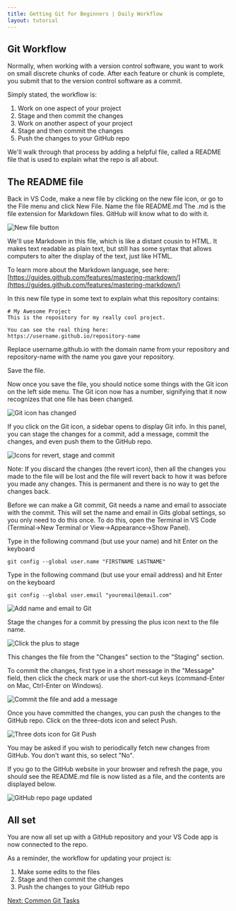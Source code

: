 ```yaml
---
title: Getting Git for Beginners | Daily Workflow
layout: tutorial
---
```


## Git Workflow


Normally, when working with a version control software, you want to work on
small discrete chunks of code. After each feature or chunk is complete, you
submit that to the version control software as a commit.

Simply stated, the workflow is:

1.  Work on one aspect of your project
2.  Stage and then commit the changes
3.  Work on another aspect of your project
4.  Stage and then commit the changes
5.  Push the changes to your GitHub repo 

We'll walk through that process by adding a helpful file, called a README file
that is used to explain what the repo is all about.

## The README file

Back in VS Code, make a new file by clicking on the new file icon, or go to the
File menu and click New File. Name the file <span class="terms">README.md</span>
The <span class="terms">.md</span> is the file extension for Markdown files.
GitHub will know what to do with it.

![New file button](../assets/images/github-vscode/readme-file.png)

We'll use Markdown in this file, which is like a distant cousin to HTML. It
makes text readable as plain text, but still has some syntax that allows
computers to alter the display of the text, just like HTML.

To learn more about the Markdown language, see here:
[https://guides.github.com/features/mastering-markdown/](https://guides.github.com/features/mastering-markdown/)

In this new file type in some text to explain what this repository contains:


```     
# My Awesome Project
This is the repository for my really cool project.

You can see the real thing here: 
https://username.github.io/repository-name
```

Replace <span class="terms">username.github.io</span> with the domain name from
your repository and <span class="terms">repository-name</span> with the name you
gave your repository.

Save the file.

Now once you save the file, you should notice some things with the Git icon on
the left side menu. The Git icon now has a number, signifying that it now
recognizes that one file has been changed.

![Git icon has changed](../assets/images/github-vscode/git-icon-change.png)

If you click on the Git icon, a sidebar opens to display Git info. In this
panel, you can stage the changes for a commit, add a message, commit the
changes, and even push them to the GitHub repo.

![Icons for revert, stage and commit](../assets/images/github-vscode/git-icons.png)

Note: If you discard the changes (the revert icon), then all the changes you
made to the file will be lost and the file will revert back to how it was before
you made any changes. This is permanent and there is no way to get the changes
back.

Before we can make a Git commit, Git needs a name and email to associate with
the commit. This will set the name and email in Gits global settings, so you
only need to do this once. To do this, open the Terminal in VS Code
(Terminal->New Terminal or View->Appearance->Show Panel).

Type in the following command (but use your name) and hit Enter on the keyboard

`git config --global user.name "FIRSTNAME LASTNAME"`

Type in the following command (but use your email address) and hit Enter on the keyboard

`git config --global user.email "youremail@email.com"`

![Add name and email to Git](../assets/images/github-vscode/git-globals.png)

Stage the changes for a commit by pressing the plus icon next to the file name.

![Click the plus to stage](../assets/images/github-vscode/stage-the-file.png)

This changes the file from the "Changes" section to the "Staging" section.

To commit the changes, first type in a short message in the "Message" field,
then click the check mark or use the short-cut keys (command-Enter on Mac,
Ctrl-Enter on Windows).

![Commit the file and add a message](../assets/images/github-vscode/commit-the-changes.png)

Once you have committed the changes, you can push the changes to the GitHub
repo. Click on the three-dots icon and select Push.

![Three dots icon for Git Push](../assets/images/github-vscode/git-push.png)

You may be asked if you wish to periodically fetch new changes from GitHub. You
don't want this, so select "No".

If you go to the GitHub website in your browser and refresh the page, you should
see the README.md file is now listed as a file, and the contents are displayed
below.

![GitHub repo page updated](../assets/images/github-vscode/github-repo-updated.png)

## All set

You are now all set up with a GitHub repository and your VS Code app is now
connected to the repo.

As a reminder, the workflow for updating your project is:

1.  Make some edits to the files
2.  Stage and then commit the changes
3.  Push the changes to your GitHub repo


<a class="button" href="common-git-tasks.html">Next: Common Git Tasks</a>